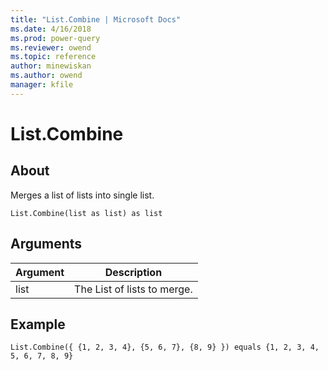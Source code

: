 ```yaml
---
title: "List.Combine | Microsoft Docs"
ms.date: 4/16/2018
ms.prod: power-query
ms.reviewer: owend
ms.topic: reference
author: minewiskan
ms.author: owend
manager: kfile
---
```

# List.Combine

  
## About  
Merges a list of lists into single list.  
  
```  
List.Combine(list as list) as list  
```  
  
## Arguments  
  
|Argument|Description|  
|------------|---------------|  
|list|The List of lists to merge.|  
  
## Example  
  
```  
List.Combine({ {1, 2, 3, 4}, {5, 6, 7}, {8, 9} }) equals {1, 2, 3, 4, 5, 6, 7, 8, 9}  
```  
